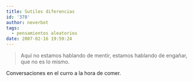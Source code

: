 ```yaml
---
title: Sutiles diferencias
id: '378'
author: neverbot
tags:
  - pensamientos aleatorios
date: 2007-02-16 19:59:24
---
```


> Aquí no estamos hablando de mentir, estamos hablando de engañar, que no es lo mismo.

Conversaciones en el curro a la hora de comer.
